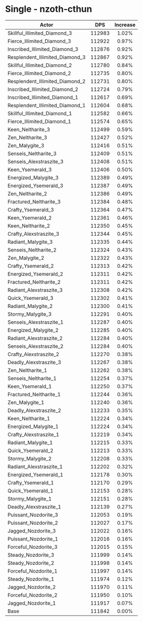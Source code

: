 # Single - nzoth-cthun
| Actor | DPS | Increase |
|---|:---:|:---:|
|Skillful_Illimited_Diamond_3|112983|1.02%|
|Fierce_Illimited_Diamond_3|112922|0.97%|
|Inscribed_Illimited_Diamond_3|112876|0.92%|
|Resplendent_Illimited_Diamond_3|112867|0.92%|
|Skillful_Illimited_Diamond_2|112780|0.84%|
|Fierce_Illimited_Diamond_2|112735|0.80%|
|Resplendent_Illimited_Diamond_2|112731|0.80%|
|Inscribed_Illimited_Diamond_2|112724|0.79%|
|Inscribed_Illimited_Diamond_1|112617|0.69%|
|Resplendent_Illimited_Diamond_1|112604|0.68%|
|Skillful_Illimited_Diamond_1|112582|0.66%|
|Fierce_Illimited_Diamond_1|112574|0.65%|
|Keen_Neltharite_3|112499|0.59%|
|Zen_Neltharite_3|112427|0.52%|
|Zen_Malygite_3|112416|0.51%|
|Senseis_Neltharite_3|112409|0.51%|
|Senseis_Alexstraszite_3|112408|0.51%|
|Keen_Ysemerald_3|112406|0.50%|
|Energized_Malygite_3|112389|0.49%|
|Energized_Ysemerald_3|112387|0.49%|
|Zen_Neltharite_2|112386|0.49%|
|Fractured_Neltharite_3|112384|0.48%|
|Crafty_Ysemerald_3|112364|0.47%|
|Keen_Ysemerald_2|112361|0.46%|
|Keen_Neltharite_2|112350|0.45%|
|Crafty_Alexstraszite_3|112344|0.45%|
|Radiant_Malygite_3|112335|0.44%|
|Senseis_Neltharite_2|112324|0.43%|
|Zen_Malygite_2|112322|0.43%|
|Crafty_Ysemerald_2|112313|0.42%|
|Energized_Ysemerald_2|112311|0.42%|
|Fractured_Neltharite_2|112311|0.42%|
|Radiant_Alexstraszite_3|112308|0.42%|
|Quick_Ysemerald_3|112302|0.41%|
|Radiant_Malygite_2|112300|0.41%|
|Stormy_Malygite_3|112291|0.40%|
|Senseis_Alexstraszite_1|112287|0.40%|
|Energized_Malygite_2|112285|0.40%|
|Radiant_Alexstraszite_2|112284|0.40%|
|Senseis_Alexstraszite_2|112284|0.40%|
|Crafty_Alexstraszite_2|112270|0.38%|
|Deadly_Alexstraszite_3|112267|0.38%|
|Zen_Neltharite_1|112262|0.38%|
|Senseis_Neltharite_1|112254|0.37%|
|Keen_Ysemerald_1|112250|0.37%|
|Fractured_Neltharite_1|112244|0.36%|
|Zen_Malygite_1|112240|0.36%|
|Deadly_Alexstraszite_2|112233|0.35%|
|Keen_Neltharite_1|112224|0.34%|
|Energized_Malygite_1|112224|0.34%|
|Crafty_Alexstraszite_1|112219|0.34%|
|Radiant_Malygite_1|112215|0.33%|
|Quick_Ysemerald_2|112213|0.33%|
|Stormy_Malygite_2|112208|0.33%|
|Radiant_Alexstraszite_1|112202|0.32%|
|Energized_Ysemerald_1|112178|0.30%|
|Crafty_Ysemerald_1|112170|0.29%|
|Quick_Ysemerald_1|112153|0.28%|
|Stormy_Malygite_1|112151|0.28%|
|Deadly_Alexstraszite_1|112139|0.27%|
|Puissant_Nozdorite_3|112053|0.19%|
|Puissant_Nozdorite_2|112027|0.17%|
|Jagged_Nozdorite_3|112022|0.16%|
|Puissant_Nozdorite_1|112016|0.16%|
|Forceful_Nozdorite_3|112015|0.15%|
|Steady_Nozdorite_3|111999|0.14%|
|Steady_Nozdorite_2|111998|0.14%|
|Forceful_Nozdorite_1|111997|0.14%|
|Steady_Nozdorite_1|111974|0.12%|
|Jagged_Nozdorite_2|111970|0.11%|
|Forceful_Nozdorite_2|111950|0.10%|
|Jagged_Nozdorite_1|111917|0.07%|
|Base|111842|0.00%|
